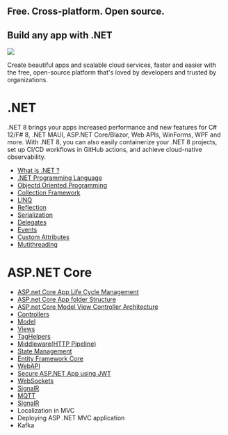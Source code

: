 ## Free. Cross-platform. Open source.
## Build any app with .NET
<img src="https://devblogs.microsoft.com/dotnet/wp-content/uploads/sites/10/2022/11/dotnet-platform2.png"/>

Create beautiful apps and scalable cloud services, faster and easier with the free, open-source platform that's loved by developers and trusted by organizations.

# .NET
.NET 8 brings your apps increased performance and new features for C# 12/F# 8, .NET MAUI, ASP.NET Core/Blazor, Web APIs, WinForms, WPF and more. With .NET 8, you can also easily containerize your .NET 8 projects, set up CI/CD workflows in GitHub actions, and achieve cloud-native observability.
- <a href="https://github.com/RaviTambade/.NET/blob/main/dotnet.md">What is .NET ?</a>
- <a href="https://github.com/RaviTambade/.NET/blob/main/CSharpLang.md">.NET Programming Language</a>
- <a href="https://github.com/RaviTambade/.NET/blob/main/oo.md">Objectd Oriented  Programming</a>
- <a href="https://github.com/RaviTambade/.NET/blob/main/Collections.md">Collection Framework</a>
- <a href="https://github.com/RaviTambade/.NET/blob/main/LINQ.md">LINQ</a>
- <a href="https://github.com/RaviTambade/.NET/blob/main/Reflection.md">Reflection</a>
- <a href="https://github.com/RaviTambade/.NET/blob/main/Serialization.md">Serialization</a>
- <a href="https://github.com/RaviTambade/.NET/blob/main/delegate.md">Delegates</a>
- <a href="https://github.com/RaviTambade/.NET/blob/main/events.md">Events</a>
- <a href="https://github.com/RaviTambade/.NET/blob/main/Attributes.md">Custom Attributes</a>
- <a href="https://github.com/RaviTambade/.NET/blob/main/multithreading.md">Mutithreading</a>

# ASP.NET  Core
- <a href="https://github.com/RaviTambade/.NET/blob/main/AspnetCoreLifeCycle.md">ASP.net Core App Life Cycle Management</a>
- <a href="https://github.com/RaviTambade/.NET/blob/main/folderstructure.md">ASP.net Core App folder Structure</a>
- <a href="https://github.com/RaviTambade/.NET/blob/main/mvc.md">ASP.net Core Model View Controller Architecture</a>
- <a href="https://github.com/RaviTambade/.NET/blob/main/cotroler.md">Controllers</a>
- <a href="https://github.com/RaviTambade/.NET/blob/main/model.md">Model</a>
- <a href="https://github.com/RaviTambade/.NET/blob/main/view.md">Views</a>
- <a href="https://github.com/RaviTambade/.NET/blob/main/taghelper.md">TagHelpers</a>
- <a href="https://github.com/RaviTambade/.NET/blob/main/MiddlewareAndRouting.md"> Middleware(HTTP Pipeline)</a>
- <a href="https://github.com/RaviTambade/.NET/blob/main/Statemgmt.md"> State Management</a>
- <a href="https://github.com/RaviTambade/.NET/blob/main/entityframeworkcore.md"> Entity Framework Core</a>
- <a href="https://github.com/RaviTambade/.NET/blob/main/Webapi.md"> WebAPI</a>
- <a href="https://github.com/RaviTambade/.NET/blob/main/JWT.md"> Secure ASP.NET App using JWT</a>
- <a href="https://github.com/RaviTambade/.NET/blob/main/websockets.md"> WebSockets</a>
- <a href="https://github.com/RaviTambade/.NET/blob/main/signalR.md"> SignalR</a>
- <a href="https://github.com/RaviTambade/.NET/blob/main/MQTT.md"> MQTT</a>
- <a href="https://github.com/RaviTambade/.NET/blob/main/signalR.md"> SignalR</a>
- Localization in MVC
- Deploying ASP .NET MVC application
- Kafka